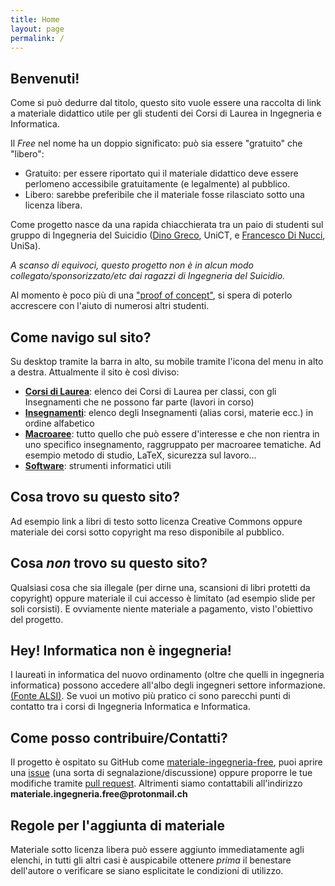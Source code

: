 ```yaml
---
title: Home
layout: page
permalink: /
---
```


## Benvenuti!
Come si può dedurre dal titolo, questo sito vuole essere una raccolta di link a materiale didattico utile per gli studenti dei Corsi di Laurea in Ingegneria e Informatica.

Il _Free_ nel nome ha un doppio significato: può sia essere "gratuito" che "libero":
* Gratuito: per essere riportato qui il materiale didattico deve essere perlomeno accessibile gratuitamente (e legalmente) al pubblico.
* Libero: sarebbe preferibile che il materiale fosse rilasciato sotto una licenza libera.

Come progetto nasce da una rapida chiacchierata tra un paio di studenti sul gruppo di Ingegneria del Suicidio ([Dino Greco](https://github.com/dinosir93), UniCT, e [Francesco Di Nucci](https://github.com/f-dinucci/), UniSa).

*A scanso di equivoci, questo progetto non è in alcun modo collegato/sponsorizzato/etc dai ragazzi di Ingegneria del Suicidio.*

Al momento è poco più di una ["proof of concept"](https://it.wikipedia.org/wiki/Proof_of_concept), si spera di poterlo accrescere con l'aiuto di numerosi altri studenti.

## Come navigo sul sito?
Su desktop tramite la barra in alto, su mobile tramite l'icona del menu in alto a destra.
Attualmente il sito è così diviso:
* [__Corsi di Laurea__](./CdL/CdL): elenco dei Corsi di Laurea per classi, con gli Insegnamenti che ne possono far parte (lavori in corso)
* [__Insegnamenti__](./Insegnamenti/Insegnamenti): elenco degli Insegnamenti (alias corsi, materie ecc.) in ordine alfabetico
* [__Macroaree__](./Macroaree/Macroaree): tutto quello che può essere d'interesse e che non rientra in uno specifico insegnamento, raggruppato per macroaree tematiche. Ad esempio metodo di studio, LaTeX, sicurezza sul lavoro...
* [__Software__](./Software/Software): strumenti informatici utili

## Cosa trovo su questo sito?
Ad esempio link a libri di testo sotto licenza Creative Commons oppure materiale dei corsi sotto copyright ma reso disponibile al pubblico.

## Cosa *non* trovo su questo sito?
Qualsiasi cosa che sia illegale (per dirne una, scansioni di libri protetti da copyright) oppure materiale il cui accesso è limitato (ad esempio slide per soli corsisti).
E ovviamente niente materiale a pagamento, visto l'obiettivo del progetto.

## Hey! Informatica non è ingegneria!
I laureati in informatica del nuovo ordinamento (oltre che quelli in ingegneria informatica) possono accedere all'albo degli ingegneri settore informazione. [(Fonte ALSI)](http://www.alsi.it/cm/content/iscrizione-allordine-degli-ingegneri-laureati-informatici).
Se vuoi un motivo più pratico ci sono parecchi punti di contatto tra i corsi di Ingegneria Informatica e Informatica.

## Come posso contribuire/Contatti?
Il progetto è ospitato su GitHub come [materiale-ingegneria-free](https://github.com/f-dinucci/materiale-ingegneria-free), puoi aprire una [issue](https://github.com/f-dinucci/materiale-ingegneria-free/issues) (una sorta di segnalazione/discussione) oppure proporre le tue modifiche tramite [pull request](https://github.com/f-dinucci/materiale-ingegneria-free/pulls).
Altrimenti siamo contattabili all'indirizzo __materiale.ingegneria.free@protonmail.ch__ 

## Regole per l'aggiunta di materiale
Materiale sotto licenza libera può essere aggiunto immediatamente agli elenchi, in tutti gli altri casi è auspicabile ottenere _prima_ il benestare dell'autore o verificare se siano esplicitate le condizioni di utilizzo.
